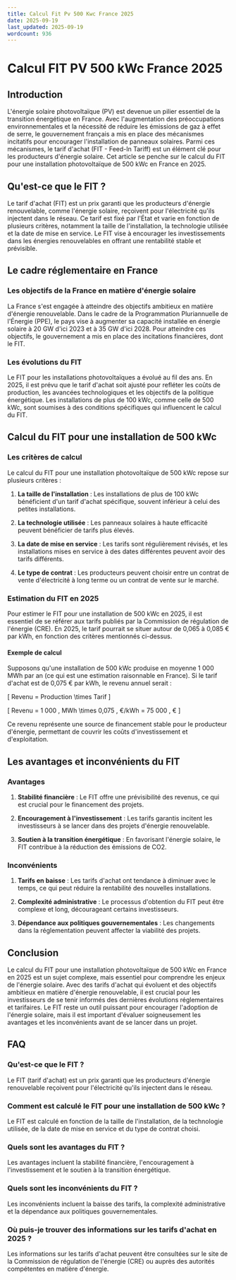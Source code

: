 ```yaml
---
title: Calcul Fit Pv 500 Kwc France 2025
date: 2025-09-19
last_updated: 2025-09-19
wordcount: 936
---
```


# Calcul FIT PV 500 kWc France 2025

## Introduction

L'énergie solaire photovoltaïque (PV) est devenue un pilier essentiel de la transition énergétique en France. Avec l'augmentation des préoccupations environnementales et la nécessité de réduire les émissions de gaz à effet de serre, le gouvernement français a mis en place des mécanismes incitatifs pour encourager l'installation de panneaux solaires. Parmi ces mécanismes, le tarif d'achat (FIT - Feed-In Tariff) est un élément clé pour les producteurs d'énergie solaire. Cet article se penche sur le calcul du FIT pour une installation photovoltaïque de 500 kWc en France en 2025.

## Qu'est-ce que le FIT ?

Le tarif d'achat (FIT) est un prix garanti que les producteurs d'énergie renouvelable, comme l'énergie solaire, reçoivent pour l'électricité qu'ils injectent dans le réseau. Ce tarif est fixé par l'État et varie en fonction de plusieurs critères, notamment la taille de l'installation, la technologie utilisée et la date de mise en service. Le FIT vise à encourager les investissements dans les énergies renouvelables en offrant une rentabilité stable et prévisible.

## Le cadre réglementaire en France

### Les objectifs de la France en matière d'énergie solaire

La France s'est engagée à atteindre des objectifs ambitieux en matière d'énergie renouvelable. Dans le cadre de la Programmation Pluriannuelle de l'Énergie (PPE), le pays vise à augmenter sa capacité installée en énergie solaire à 20 GW d'ici 2023 et à 35 GW d'ici 2028. Pour atteindre ces objectifs, le gouvernement a mis en place des incitations financières, dont le FIT.

### Les évolutions du FIT

Le FIT pour les installations photovoltaïques a évolué au fil des ans. En 2025, il est prévu que le tarif d'achat soit ajusté pour refléter les coûts de production, les avancées technologiques et les objectifs de la politique énergétique. Les installations de plus de 100 kWc, comme celle de 500 kWc, sont soumises à des conditions spécifiques qui influencent le calcul du FIT.

## Calcul du FIT pour une installation de 500 kWc

### Les critères de calcul

Le calcul du FIT pour une installation photovoltaïque de 500 kWc repose sur plusieurs critères :

1. **La taille de l'installation** : Les installations de plus de 100 kWc bénéficient d'un tarif d'achat spécifique, souvent inférieur à celui des petites installations.
   
2. **La technologie utilisée** : Les panneaux solaires à haute efficacité peuvent bénéficier de tarifs plus élevés.

3. **La date de mise en service** : Les tarifs sont régulièrement révisés, et les installations mises en service à des dates différentes peuvent avoir des tarifs différents.

4. **Le type de contrat** : Les producteurs peuvent choisir entre un contrat de vente d'électricité à long terme ou un contrat de vente sur le marché.

### Estimation du FIT en 2025

Pour estimer le FIT pour une installation de 500 kWc en 2025, il est essentiel de se référer aux tarifs publiés par la Commission de régulation de l'énergie (CRE). En 2025, le tarif pourrait se situer autour de 0,065 à 0,085 € par kWh, en fonction des critères mentionnés ci-dessus.

#### Exemple de calcul

Supposons qu'une installation de 500 kWc produise en moyenne 1 000 MWh par an (ce qui est une estimation raisonnable en France). Si le tarif d'achat est de 0,075 € par kWh, le revenu annuel serait :

\[ 
Revenu = Production \times Tarif 
\]

\[ 
Revenu = 1 000 \, MWh \times 0,075 \, €/kWh = 75 000 \, € 
\]

Ce revenu représente une source de financement stable pour le producteur d'énergie, permettant de couvrir les coûts d'investissement et d'exploitation.

## Les avantages et inconvénients du FIT

### Avantages

1. **Stabilité financière** : Le FIT offre une prévisibilité des revenus, ce qui est crucial pour le financement des projets.

2. **Encouragement à l'investissement** : Les tarifs garantis incitent les investisseurs à se lancer dans des projets d'énergie renouvelable.

3. **Soutien à la transition énergétique** : En favorisant l'énergie solaire, le FIT contribue à la réduction des émissions de CO2.

### Inconvénients

1. **Tarifs en baisse** : Les tarifs d'achat ont tendance à diminuer avec le temps, ce qui peut réduire la rentabilité des nouvelles installations.

2. **Complexité administrative** : Le processus d'obtention du FIT peut être complexe et long, décourageant certains investisseurs.

3. **Dépendance aux politiques gouvernementales** : Les changements dans la réglementation peuvent affecter la viabilité des projets.

## Conclusion

Le calcul du FIT pour une installation photovoltaïque de 500 kWc en France en 2025 est un sujet complexe, mais essentiel pour comprendre les enjeux de l'énergie solaire. Avec des tarifs d'achat qui évoluent et des objectifs ambitieux en matière d'énergie renouvelable, il est crucial pour les investisseurs de se tenir informés des dernières évolutions réglementaires et tarifaires. Le FIT reste un outil puissant pour encourager l'adoption de l'énergie solaire, mais il est important d'évaluer soigneusement les avantages et les inconvénients avant de se lancer dans un projet.

## FAQ

### Qu'est-ce que le FIT ?

Le FIT (tarif d'achat) est un prix garanti que les producteurs d'énergie renouvelable reçoivent pour l'électricité qu'ils injectent dans le réseau.

### Comment est calculé le FIT pour une installation de 500 kWc ?

Le FIT est calculé en fonction de la taille de l'installation, de la technologie utilisée, de la date de mise en service et du type de contrat choisi.

### Quels sont les avantages du FIT ?

Les avantages incluent la stabilité financière, l'encouragement à l'investissement et le soutien à la transition énergétique.

### Quels sont les inconvénients du FIT ?

Les inconvénients incluent la baisse des tarifs, la complexité administrative et la dépendance aux politiques gouvernementales.

### Où puis-je trouver des informations sur les tarifs d'achat en 2025 ?

Les informations sur les tarifs d'achat peuvent être consultées sur le site de la Commission de régulation de l'énergie (CRE) ou auprès des autorités compétentes en matière d'énergie.